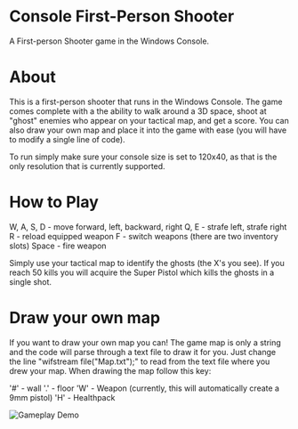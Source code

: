 # Console First-Person Shooter
A First-person Shooter game in the Windows Console.

# About

This is a first-person shooter that runs in the Windows Console. The game comes complete with a the ability to walk around a 3D space,
shoot at "ghost" enemies who appear on your tactical map, and get a score. You can also draw your own map and place it into the game with
ease (you will have to modify a single line of code). 


To run simply make sure your console size is set to 120x40, as that is
the only resolution that is currently supported.

# How to Play

W, A, S, D - move forward, left, backward, right
Q, E - strafe left, strafe right
R - reload equipped weapon
F - switch weapons (there are two inventory slots)
Space - fire weapon

Simply use your tactical map to identify the ghosts (the X's you see). If you reach 50 kills you will acquire the Super Pistol which kills the ghosts in a single shot. 

# Draw your own map

If you want to draw your own map you can! The game map is only a string and the code will parse through a text file to draw it for you.
Just change the line "wifstream file("Map.txt");" to read from the text file where you drew your map. 
When drawing the map follow this key:

'#' - wall
'.' - floor
'W' - Weapon (currently, this will automatically create a 9mm pistol)
'H' - Healthpack

![Gameplay Demo](General_Demo.gif)

